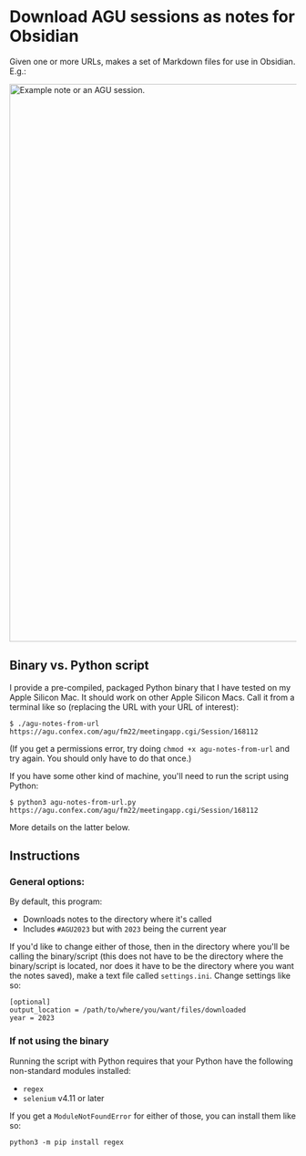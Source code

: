 # Download AGU sessions as notes for Obsidian

Given one or more URLs, makes a set of Markdown files for use in Obsidian. E.g.:

<img width="978" alt="Example note or an AGU session." src="https://user-images.githubusercontent.com/10454527/207506110-68ac370a-a30f-4150-9c0c-0f06484761ae.png">


## Binary vs. Python script

I provide a pre-compiled, packaged Python binary that I have tested on my Apple Silicon Mac. It should work on other Apple Silicon Macs. Call it from a terminal like so (replacing the URL with your URL of interest):
```
$ ./agu-notes-from-url https://agu.confex.com/agu/fm22/meetingapp.cgi/Session/168112
```
(If you get a permissions error, try doing `chmod +x agu-notes-from-url` and try again. You should only have to do that once.)

If you have some other kind of machine, you'll need to run the script using Python:
```
$ python3 agu-notes-from-url.py https://agu.confex.com/agu/fm22/meetingapp.cgi/Session/168112
```
More details on the latter below.

## Instructions

### General options:

By default, this program:
- Downloads notes to the directory where it's called
- Includes `#AGU2023` but with `2023` being the current year

If you'd like to change either of those, then in the directory where you'll be calling the binary/script (this does not have to be the directory where the binary/script is located, nor does it have to be the directory where you want the notes saved), make a text file called `settings.ini`. Change settings like so:

```
[optional]
output_location = /path/to/where/you/want/files/downloaded
year = 2023
```

### If not using the binary
Running the script with Python requires that your Python have the following non-standard modules installed:
- `regex`
- `selenium` v4.11 or later

If you get a `ModuleNotFoundError` for either of those, you can install them like so:
```
python3 -m pip install regex
```
